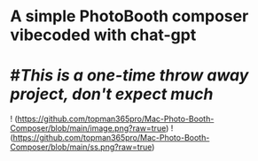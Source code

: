 # A simple PhotoBooth composer vibecoded with chat-gpt
# #_This is a one-time throw away project, don't expect much_

! (https://github.com/topman365pro/Mac-Photo-Booth-Composer/blob/main/image.png?raw=true)
! (https://github.com/topman365pro/Mac-Photo-Booth-Composer/blob/main/ss.png?raw=true)
